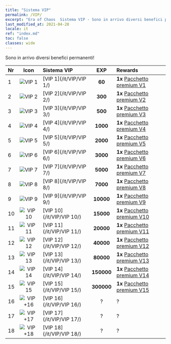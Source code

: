 ```yaml
---
title: "Sistema VIP"
permalink: /VIP/
excerpt: "Era of Chaos  Sistema VIP - Sono in arrivo diversi benefici permanenti!"
last_modified_at: 2021-04-28
locale: it
ref: "index.md"
toc: false
classes: wide
---
```


  Sono in arrivo diversi benefici permanenti!

  |  Nr  | Icon | Sistema VIP | EXP | Rewards |
  |:-----|:----:|:------------|:---:|:--------|
  | 1 | ![VIP 1](/images/x/chatPri_vipLv1.png) | [VIP 1](/it/VIP/VIP 1/) | **60** | **1x** [Pacchetto premium V1](/ItemsIT/con_1297/) |
  | 2 | ![VIP 2](/images/x/chatPri_vipLv2.png) | [VIP 2](/it/VIP/VIP 2/) | **300** | **1x** [Pacchetto premium V2](/ItemsIT/con_1298/) |
  | 3 | ![VIP 3](/images/x/chatPri_vipLv3.png) | [VIP 3](/it/VIP/VIP 3/) | **500** | **1x** [Pacchetto premium V3](/ItemsIT/con_1299/) |
  | 4 | ![VIP 4](/images/x/chatPri_vipLv4.png) | [VIP 4](/it/VIP/VIP 4/) | **1000** | **1x** [Pacchetto premium V4](/ItemsIT/con_1300/) |
  | 5 | ![VIP 5](/images/x/chatPri_vipLv5.png) | [VIP 5](/it/VIP/VIP 5/) | **2000** | **1x** [Pacchetto premium V5](/ItemsIT/con_1301/) |
  | 6 | ![VIP 6](/images/x/chatPri_vipLv6.png) | [VIP 6](/it/VIP/VIP 6/) | **3000** | **1x** [Pacchetto premium V6](/ItemsIT/con_1302/) |
  | 7 | ![VIP 7](/images/x/chatPri_vipLv7.png) | [VIP 7](/it/VIP/VIP 7/) | **5000** | **1x** [Pacchetto premium V7](/ItemsIT/con_1303/) |
  | 8 | ![VIP 8](/images/x/chatPri_vipLv8.png) | [VIP 8](/it/VIP/VIP 8/) | **7000** | **1x** [Pacchetto premium V8](/ItemsIT/con_1304/) |
  | 9 | ![VIP 9](/images/x/chatPri_vipLv9.png) | [VIP 9](/it/VIP/VIP 9/) | **10000** | **1x** [Pacchetto premium V9](/ItemsIT/con_1305/) |
  | 10 | ![VIP 10](/images/x/chatPri_vipLv10.png) | [VIP 10](/it/VIP/VIP 10/) | **15000** | **1x** [Pacchetto premium V10](/ItemsIT/con_1306/) |
  | 11 | ![VIP 11](/images/x/chatPri_vipLv11.png) | [VIP 11](/it/VIP/VIP 11/) | **20000** | **1x** [Pacchetto premium V11](/ItemsIT/con_1307/) |
  | 12 | ![VIP 12](/images/x/chatPri_vipLv12.png) | [VIP 12](/it/VIP/VIP 12/) | **40000** | **1x** [Pacchetto premium V12](/ItemsIT/con_1308/) |
  | 13 | ![VIP 13](/images/x/chatPri_vipLv13.png) | [VIP 13](/it/VIP/VIP 13/) | **80000** | **1x** [Pacchetto premium V13](/ItemsIT/con_1309/) |
  | 14 | ![VIP 14](/images/x/chatPri_vipLv14.png) | [VIP 14](/it/VIP/VIP 14/) | **150000** | **1x** [Pacchetto premium V14](/ItemsIT/con_1310/) |
  | 15 | ![VIP 15](/images/x/chatPri_vipLv15.png) | [VIP 15](/it/VIP/VIP 15/) | **300000** | **1x** [Pacchetto premium V15](/ItemsIT/con_1311/) |
  | 16 | ![VIP +16](/images/x/chatPri_vipLv16.png) | [VIP 16](/it/VIP/VIP 16/) | ? | ? |
  | 17 | ![VIP +17](/images/x/chatPri_vipLv17.png) | [VIP 17](/it/VIP/VIP 17/) | ? | ? |
  | 18 | ![VIP +18](/images/x/chatPri_vipLv18.png) | [VIP 18](/it/VIP/VIP 18/) | ? | ? |
